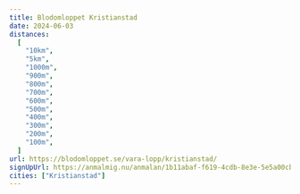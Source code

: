 ```yaml
---
title: Blodomloppet Kristianstad
date: 2024-06-03
distances:
  [
    "10km",
    "5km",
    "1000m",
    "900m",
    "800m",
    "700m",
    "600m",
    "500m",
    "400m",
    "300m",
    "200m",
    "100m",
  ]
url: https://blodomloppet.se/vara-lopp/kristianstad/
signUpUrl: https://anmalmig.nu/anmalan/1b11abaf-f619-4cdb-8e3e-5e5a00cb7d9e/
cities: ["Kristianstad"]
---
```


